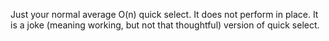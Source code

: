 Just your normal average O(n) quick select. It does not perform in place. It is a joke (meaning working, but not that thoughtful) version of quick select.